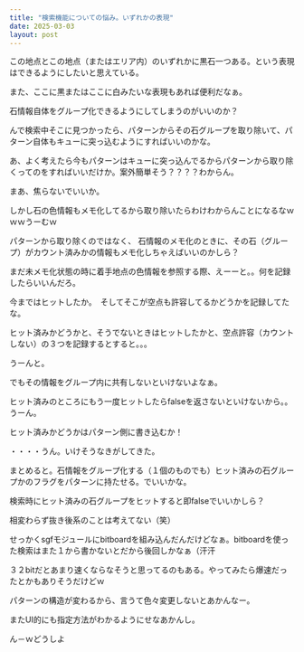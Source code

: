 ```yaml
---
title: "検索機能についての悩み。いずれかの表現"
date: 2025-03-03
layout: post
---
```


この地点とこの地点（またはエリア内）のいずれかに黒石一つある。という表現はできるようにしたいと思えている。

また、ここに黒またはここに白みたいな表現もあれば便利だなぁ。

石情報自体をグループ化できるようにしてしまうのがいいのか？

んで検索中そこに見つかったら、パターンからその石グループを取り除いて、パターン自体もキューに突っ込むようにすればいいのかな。

あ、よく考えたら今もパターンはキューに突っ込んでるからパターンから取り除くってのをすればいいだけか。案外簡単そう？？？？わからん。

まあ、焦らないでいいか。

しかし石の色情報もメモ化してるから取り除いたらわけわからんことになるなｗｗｗうーむｗ

パターンから取り除くのではなく、
石情報のメモ化のときに、その石（グループ）がカウント済みかの情報もメモ化しちゃえばいいのかしら？

まだ未メモ化状態の時に着手地点の色情報を参照する際、えーーと。。何を記録したらいいんだろ。

今まではヒットしたか。　そしてそこが空点も許容してるかどうかを記録してたな。

ヒット済みかどうかと、そうでないときはヒットしたかと、空点許容（カウントしない）の３つを記録するとすると。。。

うーんと。

でもその情報をグループ内に共有しないといけないよなぁ。

ヒット済みのところにもう一度ヒットしたらfalseを返さないといけないから。。うーん。

ヒット済みかどうかはパターン側に書き込むか！

・・・・うん。いけそうなきがしてきた。

まとめると。石情報をグループ化する（１個のものでも）ヒット済みの石グループかのフラグをパターンに持たせる。でいいかな。

検索時にヒット済みの石グループをヒットすると即falseでいいかしら？

相変わらず抜き後系のことは考えてない（笑）

せっかくsgfモジュールにbitboardを組み込んだんだけどなぁ。bitboardを使った検索はまた１から書かないとだから後回しかなぁ（汗汗

３２bitだとあまり速くならなそうと思ってるのもある。やってみたら爆速だったとかもありそうだけどｗ

パターンの構造が変わるから、言うて色々変更しないとあかんなー。

またUI的にも指定方法がわかるようにせなあかんし。

ん－ｗどうしよ
